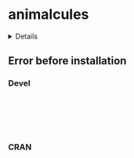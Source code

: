 # animalcules

<details>

* Version: NA
* GitHub: NA
* Source code: https://github.com/cran/animalcules
* Number of recursive dependencies: 214

Run `cloud_details(, "animalcules")` for more info

</details>

## Error before installation

### Devel

```






```
### CRAN

```






```
